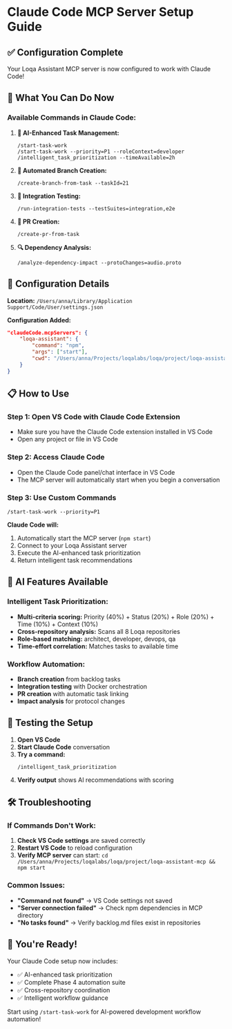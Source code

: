 # Claude Code MCP Server Setup Guide

## ✅ **Configuration Complete**

Your Loqa Assistant MCP server is now configured to work with Claude Code!

## 🎯 **What You Can Do Now**

### **Available Commands in Claude Code:**

1. **🚀 AI-Enhanced Task Management:**
   ```
   /start-task-work
   /start-task-work --priority=P1 --roleContext=developer
   /intelligent_task_prioritization --timeAvailable=2h
   ```

2. **🌿 Automated Branch Creation:**
   ```
   /create-branch-from-task --taskId=21
   ```

3. **🧪 Integration Testing:**
   ```
   /run-integration-tests --testSuites=integration,e2e
   ```

4. **🔀 PR Creation:**
   ```
   /create-pr-from-task
   ```

5. **🔍 Dependency Analysis:**
   ```
   /analyze-dependency-impact --protoChanges=audio.proto
   ```

## 🔧 **Configuration Details**

**Location:** `/Users/anna/Library/Application Support/Code/User/settings.json`

**Configuration Added:**
```json
"claudeCode.mcpServers": {
    "loqa-assistant": {
        "command": "npm",
        "args": ["start"],
        "cwd": "/Users/anna/Projects/loqalabs/loqa/project/loqa-assistant-mcp"
    }
}
```

## 📋 **How to Use**

### **Step 1: Open VS Code with Claude Code Extension**
- Make sure you have the Claude Code extension installed in VS Code
- Open any project or file in VS Code

### **Step 2: Access Claude Code**
- Open the Claude Code panel/chat interface in VS Code
- The MCP server will automatically start when you begin a conversation

### **Step 3: Use Custom Commands**
```
/start-task-work --priority=P1
```

**Claude Code will:**
1. Automatically start the MCP server (`npm start`)
2. Connect to your Loqa Assistant server
3. Execute the AI-enhanced task prioritization
4. Return intelligent task recommendations

## 🧠 **AI Features Available**

### **Intelligent Task Prioritization:**
- **Multi-criteria scoring:** Priority (40%) + Status (20%) + Role (20%) + Time (10%) + Context (10%)
- **Cross-repository analysis:** Scans all 8 Loqa repositories
- **Role-based matching:** architect, developer, devops, qa
- **Time-effort correlation:** Matches tasks to available time

### **Workflow Automation:**
- **Branch creation** from backlog tasks
- **Integration testing** with Docker orchestration
- **PR creation** with automatic task linking
- **Impact analysis** for protocol changes

## 🔄 **Testing the Setup**

1. **Open VS Code**
2. **Start Claude Code** conversation
3. **Try a command:**
   ```
   /intelligent_task_prioritization
   ```
4. **Verify output** shows AI recommendations with scoring

## 🛠️ **Troubleshooting**

### **If Commands Don't Work:**
1. **Check VS Code settings** are saved correctly
2. **Restart VS Code** to reload configuration
3. **Verify MCP server** can start: `cd /Users/anna/Projects/loqalabs/loqa/project/loqa-assistant-mcp && npm start`

### **Common Issues:**
- **"Command not found"** → VS Code settings not saved
- **"Server connection failed"** → Check npm dependencies in MCP directory
- **"No tasks found"** → Verify backlog.md files exist in repositories

## 🎉 **You're Ready!**

Your Claude Code setup now includes:
- ✅ AI-enhanced task prioritization
- ✅ Complete Phase 4 automation suite
- ✅ Cross-repository coordination
- ✅ Intelligent workflow guidance

Start using `/start-task-work` for AI-powered development workflow automation!